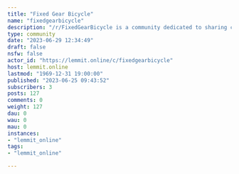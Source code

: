 ```yaml
---
title: "Fixed Gear Bicycle" 
name: "fixedgearbicycle"
description: "/r/FixedGearBicycle is a community dedicated to sharing content surrounding the world of fixed gear bicycles."
type: community
date: "2023-06-29 12:34:49"
draft: false
nsfw: false
actor_id: "https://lemmit.online/c/fixedgearbicycle"
host: lemmit.online
lastmod: "1969-12-31 19:00:00"
published: "2023-06-25 09:43:52"
subscribers: 3
posts: 127
comments: 0
weight: 127
dau: 0
wau: 0
mau: 0
instances:
- "lemmit_online"
tags: 
- "lemmit_online"

---
```

